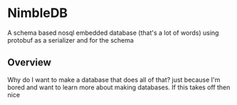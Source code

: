 # NimbleDB
A schema based nosql embedded database (that's a lot of words) using protobuf as a serializer and for the schema

## Overview
Why do I want to make a database that does all of that? just because I'm bored and want to learn more about making databases. If this takes off then nice
